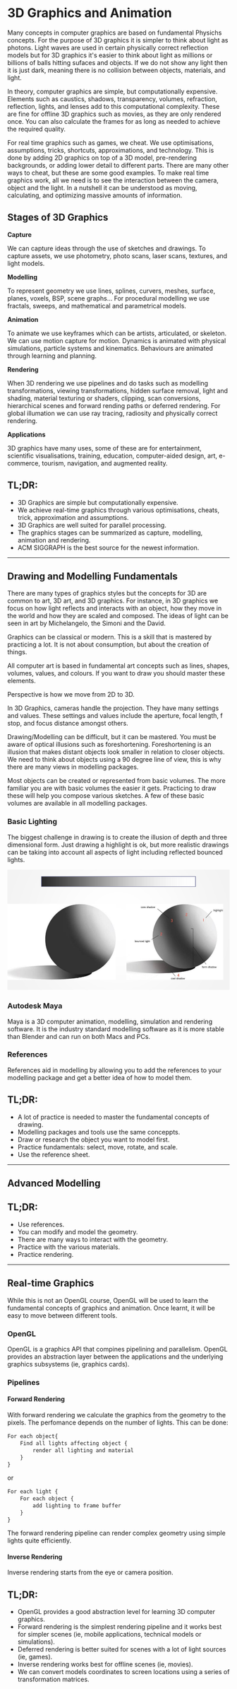 # 3D Graphics and Animation

Many concepts in computer graphics are based on fundamental Physichs concepts. For the purpose of 3D graphics it is simpler to think about light as photons. Light waves are used in certain physically correct reflection models but for 3D graphics it's easier to think about light as millions or billions of balls hitting sufaces and objects. If we do not show any light then it is just dark, meaning there is no collision between objects, materials, and light.

In theory, computer graphics are simple, but computationally expensive. Elements such as caustics, shadows, transparency, volumes, refraction, reflection, lights, and lenses add to this computational complexity. These are fine for offline 3D graphics such as movies, as they are only rendered once. You can also calculate the frames for as long as needed to achieve the required quality.

For real time graphics such as games, we cheat. We use optimisations, assumptions, tricks, shortcuts, approximations, and technology. This is done by adding 2D graphics on top of a 3D model, pre-rendering backgrounds, or adding lower detail to different parts. There are many other ways to cheat, but these are some good examples. To make real time graphics work, all we need is to see the interaction between the camera, object and the light. In a nutshell it can be understood as moving, calculating, and optimizing massive amounts of information.

## Stages of 3D Graphics

**Capture**

We can capture ideas through the use of sketches and drawings. To capture assets, we use photometry, photo scans, laser scans, textures, and light models.

**Modelling**

To represent geometry we use lines, splines, curvers, meshes, surface, planes, voxels, BSP, scene graphs... For procedural modelling we use fractals, sweeps, and mathematical and parametrical models.

**Animation**

To animate we use keyframes which can be artists, articulated, or skeleton. We can use motion capture for motion. Dynamics is animated with physical simulations, particle systems and kinematics. Behaviours are animated through learning and planning.

**Rendering**

When 3D rendering we use pipelines and do tasks such as modelling transformations, viewing transformations, hidden surface removal, light and shading, material texturing or shaders, clipping, scan conversions, hierarchical scenes and forward rending paths or deferred rendering. For global illumation we can use ray tracing, radiosity and physically correct rendering.

**Applications**

3D graphics have many uses, some of these are for entertainment, scientific visualisations, training, education, computer-aided design, art, e-commerce, tourism, navigation, and augmented reality.

## TL;DR:

* 3D Graphics are simple but computationally expensive.
* We achieve real-time graphics through various optimisations, cheats, trick, approximation and assumptions.
* 3D Graphics are well suited for parallel processing.
* The graphics stages can be summarized as capture, modelling, animation and rendering.
* ACM SIGGRAPH is the best source for the newest information.

---

## Drawing and Modelling Fundamentals

There are many types of graphics styles but the concepts for 3D are common to art, 3D art, and 3D graphics. For instance, in 3D graphics we focus on how light reflects and interacts with an object, how they move in the world and how they are scaled and composed. The ideas of light can be seen in art by Michelangelo, the Simoni and the David.

Graphics can be classical or modern. This is a skill that is mastered by practicing a lot. It is not about consumption, but about the creation of things.

All computer art is based in fundamental art concepts such as lines, shapes, volumes, values, and colours. If you want to draw you should master these elements.

Perspective is how we move from 2D to 3D.

In 3D Graphics, cameras handle the projection. They have many settings and values. These settings and values include the aperture, focal length, f stop, and focus distance amongst others.

Drawing/Modelling can be difficult, but it can be mastered. You must be aware of optical illusions such as foreshortening. Foreshortening is an illusion that makes distant objects look smaller in relation to closer objects. We need to think about objects using a 90 degree line of view, this is why there are many views in modelling packages.

Most objects can be created or represented from basic volumes. The more familiar you are with basic volumes the easier it gets. Practicing to draw these will help you compose various sketches. A few of these basic volumes are available in all modelling packages.

### Basic Lighting

The biggest challenge in drawing is to create the illusion of depth and three dimensional form. Just drawing a highlight is ok, but more realistic drawings can be taking into account all aspects of light including reflected bounced lights.

![Image of light on a ball](https://raw.githubusercontent.com/CMHayden/Learning/master/3D%20Graphics%20and%20Animation/images/light_example_01.png)

### Autodesk Maya

Maya is a 3D computer animation, modelling, simulation and rendering software. It is the industry standard modelling software as it is more stable than Blender and can run on both Macs and PCs.

### References

References aid in modelling by allowing you to add the references to your modelling package and get a better idea of how to model them.

## TL;DR:

* A lot of practice is needed to master the fundamental concepts of drawing.
* Modelling packages and tools use the same conceppts.
* Draw or research the object you want to model first.
* Practice fundamentals: select, move, rotate, and scale. 
* Use the reference sheet.

---

## Advanced Modelling

## TL;DR:

* Use references.
* You can modify and model the geometry.
* There are many ways to interact with the geometry.
* Practice with the various materials.
* Practice rendering.

---

## Real-time Graphics

While this is not an OpenGL course, OpenGL will be used to learn the fundamental concepts of graphics and animation. Once learnt, it will be easy to move between different tools.

### OpenGL

OpenGL is a graphics API that compines pipelining and parallelism. OpenGL provides an abstraction layer between the applications and the underlying graphics subsystems (ie, graphics cards).

### Pipelines

#### Forward Rendering

With forward rendering we calculate the graphics from the geometry to the pixels. The perfomance depends on the number of lights. This can be done:

```
For each object{
    Find all lights affecting object {
        render all lighting and material
    }
}
```

or

```
For each light {
    For each object {
        add lighting to frame buffer
    }
}
```

The forward rendering pipeline can render complex geometry using simple lights quite efficiently.

#### Inverse Rendering

Inverse rendering starts from the eye or camera position.

## TL;DR:

* OpenGL provides a good abstraction level for learning 3D computer graphics.
* Forward rendering is the simplest rendering pipeline and it works best for simpler scenes (ie, mobile applications, technical models or simulations).
* Deferred rendering is better suited for scenes with a lot of light sources (ie, games).
* Inverse rendering works best for offline scenes (ie, movies).
* We can convert models coordinates to screen locations using a series of transformation matrices.
